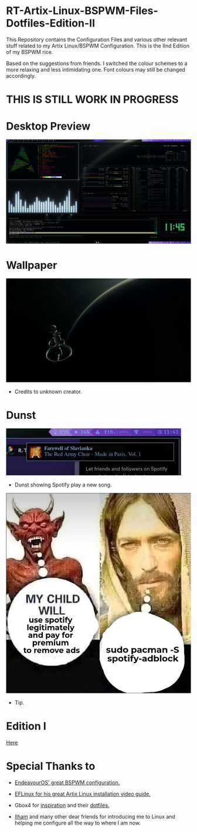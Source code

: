 # RT-Artix-Linux-BSPWM-Files-Dotfiles-Edition-II

This Repository contains the Configuration Files and various other relevant stuff related to my Artix Linux/BSPWM Configuration. This is the IInd Edition of my BSPWM rice.

Based on the suggestions from friends. I switched the colour schemes to a more relaxing and less intimidating one. Font colours may still be changed accordingly.

# THIS IS STILL WORK IN PROGRESS

# Desktop Preview
![RT-Artix-Linux-BSPWM-Files-Dotfiles-Edition-II](https://raw.githubusercontent.com/Red1922/RT-Artix-Linux-BSPWM-Files-Dotfiles-Edition-II/main/Media/Desktop/PreviewVer7.png)

# Wallpaper

![RT-Artix-Linux-BSPWM-Files-Dotfiles-Edition-II](https://raw.githubusercontent.com/Red1922/RT-Artix-Linux-BSPWM-Files-Dotfiles-Edition-II/main/Media/Wallpapers/Elite-Dangerous-Wall.jpg)

- Credits to unknown creator.

# Dunst

![RT-Artix-Linux-BSPWM-Files-Dotfiles-Edition-II](https://raw.githubusercontent.com/Red1922/RT-Artix-Linux-BSPWM-Files-Dotfiles-Edition-II/main/Media/Dunst-Preview/DunstPreviewVer2.jpg)

- Dunst showing Spotify play a new song.

![RT-Artix-Linux-BSPWM-Files-Dotfiles-Edition-II](https://raw.githubusercontent.com/Red1922/RT-Artix-Linux-BSPWM-Files-Dotfiles-Edition-II/main/Media/Memes/spotify-meme.png)

- Tip.

# Edition I

[Here](https://github.com/Red1922/RT-artix-bspwm-all-config-files)

# Special Thanks to

- [EndeavourOS' great BSPWM configuration.](https://github.com/EndeavourOS-Community-Editions/bspwm/)

- [EFLinux for his great Artix Linux installation video guide.](https://www.youtube.com/watch?v=mIpZA6z-Ctk)

- Gbox4 for [inspiration](https://www.reddit.com/r/unixporn/comments/souv1t/bspwm_i_was_told_you_guys_would_like_my_startup/) and their [dotfiles.](https://github.com/Gbox4/dotfiles/tree/ea4f0c2700ba36bf42aa0163b7333aa7d3e594e7)

- [Ilham](https://github.com/ilhamisbored/bspwm-dotfiles) and many other dear friends for introducing me to Linux and helping me configure all the way to where I am now.
